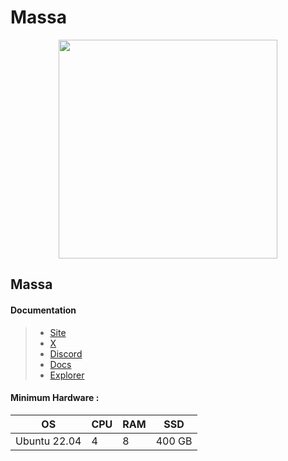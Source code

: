 # Massa

<div align="center">

<img src="https://github.com/catsmile100/Validor-Mainnet/assets/85368621/e3c63ce4-b222-4daa-9bcf-0754decf41c7" alt="" height="350">

</div>

## Massa

#### Documentation

> * [Site](https://massa.net/)
> * [X](https://twitter.com/massalabs)
> * [Discord](https://discord.com/invite/massa)
> * [Docs](https://docs.massa.net/docs/node/install)
> * [Explorer](https://explorer.massa.net/)

#### Minimum Hardware :

| OS           | CPU | RAM | SSD    |
| ------------ | --- | --- | ------ |
| Ubuntu 22.04 | 4   | 8   | 400 GB |
